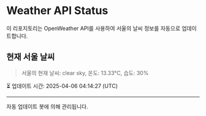
# Weather API Status

이 리포지토리는 OpenWeather API를 사용하여 서울의 날씨 정보를 자동으로 업데이트합니다.

## 현재 서울 날씨
> 서울의 현재 날씨: clear sky, 온도: 13.33°C, 습도: 30%

⏳ 업데이트 시간: 2025-04-06 04:14:27 (UTC)

---
자동 업데이트 봇에 의해 관리됩니다.

